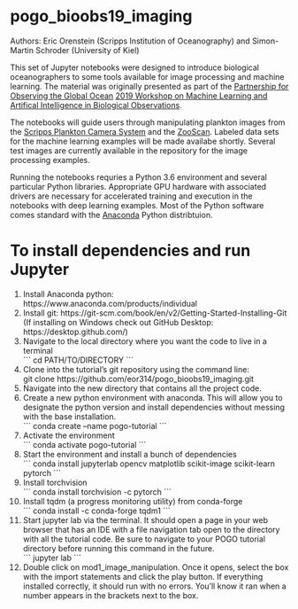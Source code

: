# pogo_bioobs19_imaging

Authors: Eric Orenstein (Scripps Institution of Oceanography) and Simon-Martin Schroder (University of Kiel)

This set of Jupyter notebooks were designed to introduce biological oceanographers to some tools available for image processing and machine learning. The material was originally presented as part of the <a href="http://www.ocean-partners.org/">Partnership for Observing the Global Ocean</a> <a href="http://ocean-partners.org/pogo-workshop-machine-learning-and-artificial-intelligence-biological-oceanographic-observations">2019 Workshop on Machine Learning and Artifical Intelligence in Biological Observations</a>. 

The notebooks will guide users through manipulating plankton images from the <a href="http://spc.ucsd.edu/">Scripps Plankton Camera System</a> and the <a href="https://sites.google.com/view/piqv/">ZooScan</a>. Labeled data sets for the machine learning examples will be made availabe shortly. Several test images are currently available in the repository for the image processing examples.

Running the notebooks requries a Python 3.6 environment and several particular Python libraries. Appropriate GPU hardware with associated drivers are necessary for accelerated training and execution in the notebooks with deep learning examples. Most of the Python software comes standard with the <a href="https://www.anaconda.com/distribution//">Anaconda</a> Python distribtuion.

# To install dependencies and run Jupyter
<ol>
  <li>Install Anaconda python: https://www.anaconda.com/products/individual</li>
  <li>Install git: https://git-scm.com/book/en/v2/Getting-Started-Installing-Git (If installing on Windows check out GitHub Desktop: https://desktop.github.com/)</li>
  <li>Navigate to the local directory where you want the code to live in a terminal</li>
  ```
  cd PATH/TO/DIRECTORY
  ```
  <li>Clone into the tutorial’s git repository using the command line:</li>
  git clone https://github.com/eor314/pogo_bioobs19_imaging.git
  <li>Navigate into the new directory that contains all the project code.</li> 
  <li>Create a new python environment with anaconda. This will allow you to designate the python version and install dependencies without messing with the base installation.</li>
  ```
  conda create –name pogo-tutorial
  ```
  <li>Activate the environment</li>
  ```
  conda activate pogo-tutorial
  ```
  <li>Start the environment and install a bunch of dependencies</li>
  ```
  conda install jupyterlab opencv matplotlib scikit-image scikit-learn pytorch
  ```
  <li>Install torchvision</li>
  ```
  conda install torchvision -c pytorch
  ```
  <li>Install tqdm (a progress monitoring utility) from conda-forge</li>
  ```
  conda install -c conda-forge tqdm1
  ```
  <li>Start jupyter lab via the terminal. It should open a page in your web browser that has an IDE with a file navigation tab open to the directory with all the tutorial code. Be sure to navigate to your POGO tutorial directory before running this command in the future.</li>
  ```
  jupyter lab
  ```
  <li>Double click on mod1_image_manipulation. Once it opens, select the box with the import statements and click the play button. If everything installed correctly, it should run with no errors. You’ll know it ran when a number appears in the brackets next to the box.</li>
</ol>

